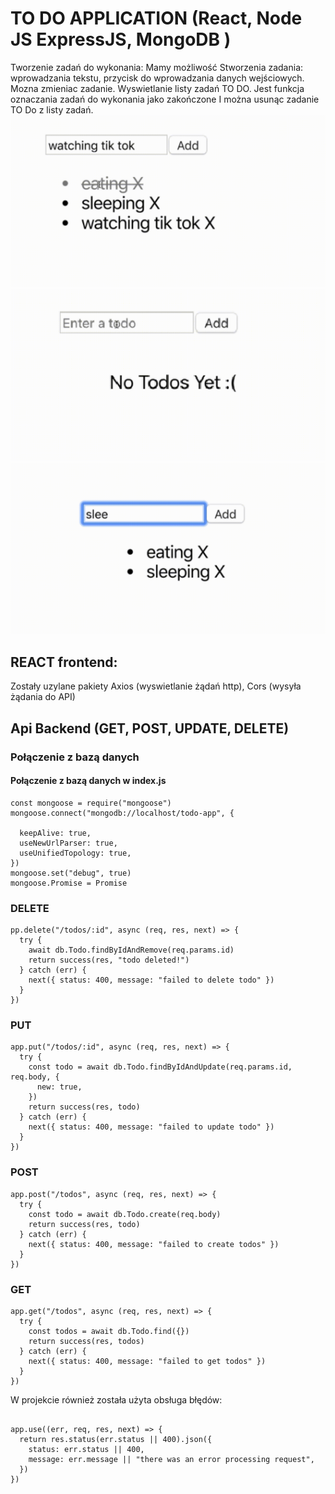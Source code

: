 # TO DO APPLICATION (React, Node JS ExpressJS, MongoDB )

Tworzenie zadań do wykonania:
Mamy możliwość Stworzenia zadania: wprowadzania tekstu, przycisk do wprowadzania danych wejściowych.
Mozna zmieniac zadanie.
Wyswietlanie listy zadań TO DO.
Jest funkcja oznaczania zadań do wykonania jako zakończone
I można usunąc zadanie TO Do z listy zadań.
![Image alt](https://github.com/Elena19ar/APLIKACJA-TODO/blob/master/1.png)
![Image alt](https://github.com/Elena19ar/APLIKACJA-TODO/blob/master/111.png)
![Image alt](https://github.com/Elena19ar/APLIKACJA-TODO/blob/master/Безымянный.png)
## REACT frontend:
Zostały uzylane pakiety Axios (wyswietlanie żądań http),
Cors (wysyła żądania do API)
 
## Api Backend (GET, POST, UPDATE, DELETE)


### Połączenie z bazą danych
#### Połączenie z bazą danych w index.js
```
const mongoose = require("mongoose")
mongoose.connect("mongodb://localhost/todo-app", {
 
  keepAlive: true,
  useNewUrlParser: true,
  useUnifiedTopology: true,
})
mongoose.set("debug", true) 
mongoose.Promise = Promise
```

###  DELETE 
```
pp.delete("/todos/:id", async (req, res, next) => {
  try {
    await db.Todo.findByIdAndRemove(req.params.id)
    return success(res, "todo deleted!")
  } catch (err) {
    next({ status: 400, message: "failed to delete todo" })
  }
})
```
###  PUT
```
app.put("/todos/:id", async (req, res, next) => {
  try {
    const todo = await db.Todo.findByIdAndUpdate(req.params.id, req.body, {
      new: true,
    })
    return success(res, todo)
  } catch (err) {
    next({ status: 400, message: "failed to update todo" })
  }
})
```
###  POST
```
app.post("/todos", async (req, res, next) => {
  try {
    const todo = await db.Todo.create(req.body)
    return success(res, todo)
  } catch (err) {
    next({ status: 400, message: "failed to create todos" })
  }
})
```

###  GET
```
app.get("/todos", async (req, res, next) => {
  try {
    const todos = await db.Todo.find({})
    return success(res, todos)
  } catch (err) {
    next({ status: 400, message: "failed to get todos" })
  }
})
```


W projekcie również została użyta obsługa błędów:
```

app.use((err, req, res, next) => {
  return res.status(err.status || 400).json({
    status: err.status || 400,
    message: err.message || "there was an error processing request",
  })
})
```




